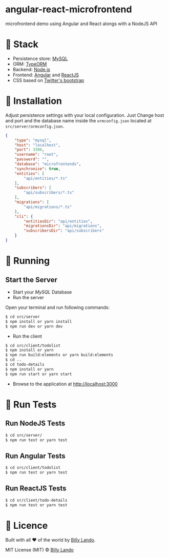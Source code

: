 # angular-react-microfrontend
microfrontend demo using Angular and React alongs with a NodeJS API

# :art: Stack

- Persistence store: [MySQL](https://www.mysql.com/)
- ORM: [TypeORM](http://typeorm.io/#/)
- Backend: [Node.js](https://nodejs.org/en/)
- Frontend: [Angular](https://angular.io/) and [ReactJS](https://reactjs.org/)
- CSS based on [Twitter's bootstrap](https://getbootstrap.com/)

# :wrench: Installation

Adjust persistence settings with your local configuration. Just Change host and port and the database name inside the `ormconfig.json` located at `src/server/ormconfig.json`.

```json
{
    "type": "mysql",
    "host": "localhost",
    "port": 3306,
    "username": "root",
    "password": "",
    "database": "microfrontends",
    "synchronize": true,
    "entities": [
        "api/entities/*.ts"
    ],
    "subscribers": [
        "api/subscribers/*.ts"
    ],
    "migrations": [
        "api/migrations/*.ts"
    ],
    "cli": {
        "entitiesDir": "api/entities",
        "migrationsDir": "api/migrations",
        "subscribersDir": "api/subscribers"
    }
}
```

# :running: Running

## Start the Server

- Start your _MySQL_ Database
- Run the server

Open your terminal and run following commands:

```bash
$ cd src/server
$ npm install or yarn install
$ npm run dev or yarn dev
```

- Run the client

```bash
$ cd src/client/todolist
$ npm install or yarn
$ npm run build:elements or yarn build:elements
$ cd ..
$ cd todo-details
$ npm install or yarn
$ npm run start or yarn start
```

- Browse to the application at [http://localhost:3000](http://localhost:3000)

# :rotating_light: Run Tests

## Run NodeJS Tests

```bash
$ cd src/server/
$ npm run test or yarn test
```

## Run Angular Tests

```bash
$ cd src/client/todolist
$ npm run test or yarn test
```

## Run ReactJS Tests

```bash
$ cd sr/client/todo-details
$ npm run test or yarn test
```


# :page_facing_up: Licence

Built with all :heart: of the world by [Billy Lando](https://github.com/billyjov).

MIT License (MIT) © [Billy Lando](https://github.com/billyjov)
